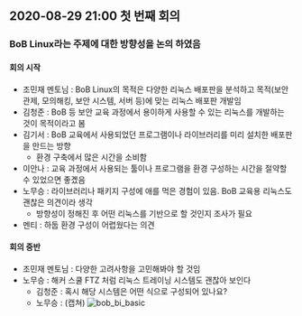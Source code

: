 ## 2020-08-29 21:00 첫 번째 회의
### BoB Linux라는 주제에 대한 방향성을 논의 하였음
#### 회의 시작
- 조민재 멘토님 : BoB Linux의 목적은 다양한 리눅스 배포판을 분석하고 목적(보안 관제, 모의해킹, 보안 시스템, 서버 등)에 맞는 리눅스 배포판 개발임
- 김청준 : BoB 등 보안 교육 과정에서 용이하게 사용할 수 있는 리눅스를 개발하는 것이 목적이라고 봄
- 김기서 : BoB 교육에서 사용되었던 프로그램이나 라이브러리를 미리 설치한 배포판을 만드는 방향
  - 환경 구축에서 많은 시간을 소비함
- 이안나 : 교육 과정에서 사용되는 툴이나 프로그램을 환경 구성하는 시간을 절약할 수 있었으면 좋곘음
- 노무승 : 라이브러리나 패키지 구성에 애를 먹은 경험이 있음. BoB 교육용 리눅스도 괜찮은 의견이라 생각
  - 방향성이 정해진 후 어떤 리눅스를 기반으로 할 것인지 조사가 필요
- 멘티 : 하둡 환경 구성이 어렵웠다는 의견

#### 회의 중반
- 조민재 멘토님 : 다양한 고려사항을 고민해봐야 할 것임
- 노무승 : 해커 스쿨 FTZ 처럼 리눅스 트레이닝 시스템도 괜찮아 보인다
  - 김청준 : 혹시 해당 시스템은 어떤 식으로 구성되어 있나요?
  - 노무승 : (캡쳐) ![bob_bi_basic](https://user-images.githubusercontent.com/67176669/91658741-dccce200-eb05-11ea-8cd4-6dc2c08cc8f9.jpg)

